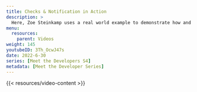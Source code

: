 ```yaml
---
title: Checks & Notification in Action
description: >
  Here, Zoe Steinkamp uses a real world example to demonstrate how and when to use the different types of checks and notifications available in InfluxDB. If you're just getting started, see Zoe's video on [Intro to Checks and Notifications](https://youtu.be/-QdldB3RxMw).  
menu:
  resources:
    parent: Videos
weight: 145
youtubeID: 3Th_OcwJ47s
date: 2022-6-30
series: [Meet the Developers S4]
metadata: [Meet the Developer Series]
---
```


{{< resources/video-content >}}

